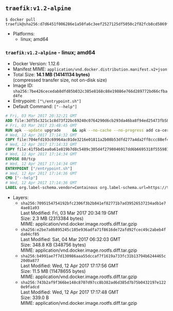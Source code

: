 ## `traefik:v1.2-alpine`

```console
$ docker pull traefik@sha256:d7d6451f006286e1a50fa6c3eef2527125df5050c2f82fcb8cd5869fbccd89f1
```

-	Platforms:
	-	linux; amd64

### `traefik:v1.2-alpine` - linux; amd64

-	Docker Version: 1.12.6
-	Manifest MIME: `application/vnd.docker.distribution.manifest.v2+json`
-	Total Size: **14.1 MB (14141134 bytes)**  
	(compressed transfer size, not on-disk size)
-	Image ID: `sha256:7be426cecedab8dfd85b032c385e8168c88e19886e766d289772bd66cfbad4fe`
-	Entrypoint: `["\/entrypoint.sh"]`
-	Default Command: `["--help"]`

```dockerfile
# Fri, 03 Mar 2017 20:32:21 GMT
ADD file:3df55c321c1c8d73f22bc69240c0764290d6cb293da46ba8f94ed25473fb5853 in / 
# Fri, 03 Mar 2017 23:48:45 GMT
RUN apk --update upgrade     && apk --no-cache --no-progress add ca-certificates     && rm -rf /var/cache/apk/*
# Wed, 12 Apr 2017 17:14:32 GMT
COPY file:704efd193c69964ac01de3216e01811a2b08b53dfd277a4da2ff8ccc88ef42c4 in /usr/local/bin/ 
# Wed, 12 Apr 2017 17:14:33 GMT
COPY file:41f5bd1ea0a61e819b7d8c5489c305d4f2798046917dd6b6695318f555981727 in / 
# Wed, 12 Apr 2017 17:14:34 GMT
EXPOSE 80/tcp
# Wed, 12 Apr 2017 17:14:34 GMT
ENTRYPOINT ["/entrypoint.sh"]
# Wed, 12 Apr 2017 17:14:36 GMT
CMD ["--help"]
# Wed, 12 Apr 2017 17:14:36 GMT
LABEL org.label-schema.vendor=Containous org.label-schema.url=https://traefik.io org.label-schema.name=Traefik org.label-schema.description=A modern reverse-proxy org.label-schema.version=v1.2.2 org.label-schema.docker.schema-version=1.0
```

-	Layers:
	-	`sha256:7095154754192bfc2306f3b2b841ef82771b7ad39526537234adb1e74ae81a93`  
		Last Modified: Fri, 03 Mar 2017 20:34:19 GMT  
		Size: 2.3 MB (2313384 bytes)  
		MIME: application/vnd.docker.image.rootfs.diff.tar.gzip
	-	`sha256:e2be7a0b895245c185e936adfa71f8616de72afd92fcec49c2abeb4fda04cf85`  
		Last Modified: Sat, 04 Mar 2017 06:32:03 GMT  
		Size: 348.8 KB (348756 bytes)  
		MIME: application/vnd.docker.image.rootfs.diff.tar.gzip
	-	`sha256:b4991ae7f7d130986aaa55dccaf7f1619a733fc31b13794b6244465c20d0a877`  
		Last Modified: Wed, 12 Apr 2017 17:17:56 GMT  
		Size: 11.5 MB (11478655 bytes)  
		MIME: application/vnd.docker.image.rootfs.diff.tar.gzip
	-	`sha256:743b2af9f366be148c8707d97cc8b382ad6d385d7b75b0432197e1220e9fadcd`  
		Last Modified: Wed, 12 Apr 2017 17:17:48 GMT  
		Size: 339.0 B  
		MIME: application/vnd.docker.image.rootfs.diff.tar.gzip
